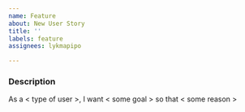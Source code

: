 ```yaml
---
name: Feature
about: New User Story
title: ''
labels: feature
assignees: lykmapipo

---
```


### Description
As a < type of user >, I want < some goal > so that < some reason >
